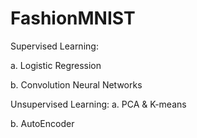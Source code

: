 # FashionMNIST

Supervised Learning:

a. Logistic Regression

b. Convolution Neural Networks

Unsupervised Learning:
a. PCA & K-means

b. AutoEncoder
